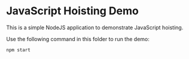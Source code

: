 # JavaScript Hoisting Demo #

This is a simple NodeJS application to demonstrate JavaScript hoisting.

Use the following command in this folder to run the demo:
```
npm start
```
